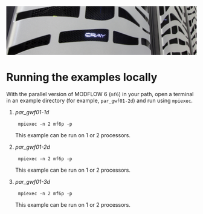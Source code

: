 <img src="../images/supercomputer.png" alt="SWIM2016Course" style="width:50;height:20">

# Running the examples locally

With the parallel version of MODFLOW 6 (`mf6`) in your path, open a terminal in an example directory (for example, `par_gwf01-2d`) and run using `mpiexec`.

1. _par_gwf01-1d_

        mpiexec -n 2 mf6p -p

    This example can be run on 1 or 2 processors.

2. _par_gwf01-2d_

        mpiexec -n 2 mf6p -p

    This example can be run on 1 or 2 processors.

3. _par_gwf01-3d_

        mpiexec -n 2 mf6p -p

    This example can be run on 1 or 2 processors.
